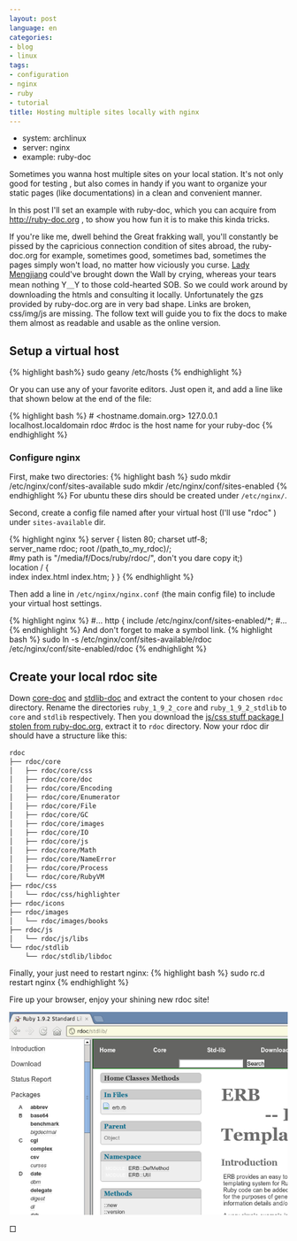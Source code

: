 ```yaml
---
layout: post
language: en
categories: 
- blog
- linux
tags:
- configuration
- nginx
- ruby
- tutorial
title: Hosting multiple sites locally with nginx
---
```


- system: archlinux
- server: nginx
- example: ruby-doc

Sometimes you wanna host multiple sites on your local station.  It's not only  good for testing , but also comes in handy if you want to organize your static pages (like documentations) in a clean and convenient manner.

In this post I'll set an example with ruby-doc, which you can acquire from <http://ruby-doc.org> , to show you how fun it is to make this kinda tricks.

If you're like me, dwell behind the Great frakking wall,  you'll constantly be pissed by the capricious connection condition  of sites abroad, the ruby-doc.org for example, sometimes good, sometimes bad, sometimes the pages simply won't load, no matter how viciously you curse. [Lady Mengjiang](http://en.wikipedia.org/wiki/Meng_Jiangnu)  could've brought down the Wall by crying, whereas your tears mean nothing  Y＿Y to those cold-hearted SOB.  So we could work around by downloading  the htmls and consulting it locally. Unfortunately the gzs provided by ruby-doc.org are in very bad shape. Links are broken, css/img/js are missing.  The follow text will guide you to fix the docs to make them almost as readable and usable as the online version.

## Setup a virtual host
{% highlight bash%}
sudo geany /etc/hosts 
{% endhighlight %}

Or you can use any of your favorite editors. Just open it, and add a line like that shown below at the end of the file:

{% highlight bash %}
#<ip-address>	<hostname.domain.org>	<hostname>
127.0.0.1		localhost.localdomain	rdoc 		#rdoc is the host name for your ruby-doc 
{% endhighlight %}

### Configure nginx
First, make two directories:
{% highlight bash %}
sudo mkdir /etc/nginx/conf/sites-available
sudo mkdir /etc/nginx/conf/sites-enabled
{% endhighlight %}
For ubuntu these dirs should be created under `/etc/nginx/`.

Second,  create a config file named after your virtual host (I'll use "rdoc" ) under `sites-available` dir.

{% highlight nginx %}
server {
		listen       80;
		charset utf-8;    
		server_name rdoc;
		root /(path_to_my_rdoc)/;  	
		#my path is "/media/f/Docs/ruby/rdoc/", don't you dare copy it;)	
		location / {		
				index index.html index.htm;
		}
}
{% endhighlight %}

Then add a line in `/etc/nginx/nginx.conf` (the main config file) to include your virtual host settings.

{% highlight nginx %}
#...
http {
	include /etc/nginx/conf/sites-enabled/*;
#...
{% endhighlight %}
And don't forget to make a symbol link.
{% highlight bash %}
sudo ln -s /etc/nginx/conf/sites-available/rdoc  /etc/nginx/conf/site-enabled/rdoc
{% endhighlight %}

## Create your local rdoc site 

Down [core-doc](http://ruby-doc.org/downloads/ruby_1_9_2_core_rdocs.tgz) and [stdlib-doc](http://ruby-doc.org/downloads/ruby_1_9_2_stdlib_rdocs.tgz) and extract the content to your chosen `rdoc` directory.  Rename the directories `ruby_1_9_2_core` and `ruby_1_9_2_stdlib` to `core` and `stdlib` respectively. Then you download the [js/css stuff package I stolen from ruby-doc.org](/assets/tutorial/rdoc_assets.7z), extract it to `rdoc` directory.  Now  your rdoc dir should have a structure like this:

	rdoc
	├── rdoc/core
	│   ├── rdoc/core/css
	│   ├── rdoc/core/doc
	│   ├── rdoc/core/Encoding
	│   ├── rdoc/core/Enumerator
	│   ├── rdoc/core/File
	│   ├── rdoc/core/GC
	│   ├── rdoc/core/images
	│   ├── rdoc/core/IO
	│   ├── rdoc/core/js
	│   ├── rdoc/core/Math
	│   ├── rdoc/core/NameError
	│   ├── rdoc/core/Process
	│   └── rdoc/core/RubyVM
	├── rdoc/css
	│   └── rdoc/css/highlighter
	├── rdoc/icons
	├── rdoc/images
	│   └── rdoc/images/books
	├── rdoc/js
	│   └── rdoc/js/libs
	└── rdoc/stdlib
		└── rdoc/stdlib/libdoc


Finally, your just need to restart nginx:
{% highlight bash %}
sudo rc.d restart nginx
{% endhighlight %}

Fire up your browser, enjoy your shining new rdoc site!

![](/assets/img/tutorial/2012-05-02-rdoc.png)

□

